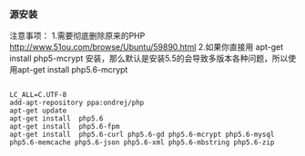 <h3>源安装</h3>
注意事项：  
1.需要彻底删除原来的PHP <a href="http://www.51ou.com/browse/Ubuntu/59890.html">http://www.51ou.com/browse/Ubuntu/59890.html</a>  
2.如果你直接用 apt-get install php5-mcrypt 安装，那么默认是安装5.5的会导致多版本各种问题，所以使用apt-get install php5.6-mcrypt  
<pre><code>   
LC_ALL=C.UTF-8   
add-apt-repository ppa:ondrej/php   
apt-get update  
apt-get install  php5.6  
apt-get install  php5.6-fpm  
apt-get install  php5.6-curl php5.6-gd php5.6-mcrypt php5.6-mysql php5.6-memcache php5.6-json php5.6-xml php5.6-mbstring php5.6-zip
</code></pre>
